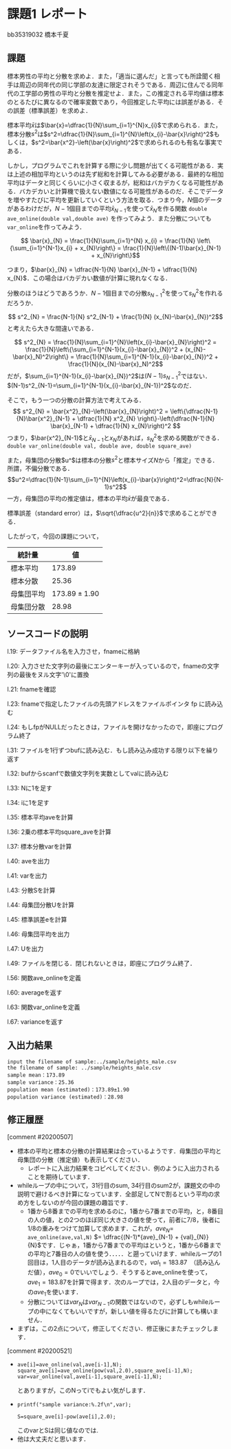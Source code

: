 # 課題1 レポート

bb35319032 橋本千夏

## 課題

標本男性の平均と分散を求めよ．また，「適当に選んだ」と言っても所詮聞く相手は周辺の同年代の同じ学部の友達に限定されそうである．周辺に住んでる同年代の工学部の男性の平均と分散を推定せよ．また，この推定される平均値は標本のとるたびに異なるので確率変数であり，今回推定した平均には誤差がある．その誤差（標準誤差）を求めよ．
   
標本平均$\bar{x}$は$\bar{x}=\dfrac{1}{N}\sum_{i=1}^{N}x_{i}$で求められる．また，標本分散$s^2$は$s^2=\dfrac{1}{N}\sum_{i=1}^{N}\left(x_{i}-\bar{x}\right)^2$もしくは，$s^2=\bar{x^2}-\left(\bar{x}\right)^2$で求められるのも有名な事実である．

しかし，プログラムでこれを計算する際に少し問題が出てくる可能性がある．実は上述の相加平均というのは先ず総和を計算してみる必要がある．最終的な相加平均はデータと同じくらいに小さく収まるが，総和はバカデカくなる可能性がある．バカデカいと計算機で扱えない数値になる可能性があるのだ．そこでデータを増やすたびに平均を更新していくという方法を取る．つまり今，$N$個のデータがあるわけだが，$N-1$個目までの平均$\bar{x}_{N-1}$を使って$\bar{x}_{N}$を作る関数 `double ave_online(double val,double ave)` を作ってみよう．また分散についても `var_online`を作ってみよう．
   
$$ \bar{x}_{N} = \frac{1}{N}\sum_{i=1}^{N} x_{i} = \frac{1}{N} \left\{\sum_{i=1}^{N-1}x_{i} + x_{N}\right\} = \frac{1}{N}\left\{(N-1)\bar{x}_{N-1} + x_{N}\right\}$$
   
つまり，$\bar{x}_{N} = \dfrac{N-1}{N} \bar{x}_{N-1} + \dfrac{1}{N} x_{N}$．この場合はバカデカい数値が計算に現れなくなる．
   
分散のほうはどうであろうか．$N-1$個目までの分散$s^2_{N-1}$を使って$s^2_{N}$を作れるだろうか．
   
$$ s^2_{N} = \frac{N-1}{N} s^2_{N-1} + \frac{1}{N} (x_{N}-\bar{x}_{N})^2$$
と考えたら大きな間違いである．
   
$$ s^2_{N} = \frac{1}{N}\sum_{i=1}^{N}\left(x_{i}-\bar{x}_{N}\right)^2 = \frac{1}{N}\left\{\sum_{i=1}^{N-1}(x_{i}-\bar{x}_{N})^2 + (x_{N}-\bar{x}_N)^2\right\} = \frac{1}{N}\sum_{i=1}^{N-1}(x_{i}-\bar{x}_{N})^2 + \frac{1}{N}(x_{N}-\bar{x}_N)^2$$
だが，$\sum_{i=1}^{N-1}(x_{i}-\bar{x}_{N})^2$は$(N-1)s^2_{N-1}$ではない．$(N-1)s^2_{N-1}=\sum_{i=1}^{N-1}(x_{i}-\bar{x}_{N-1})^2$なのだ．

そこで，もう一つの分散の計算方法で考えてみる．
$$ s^2_{N} = \bar{x^2}_{N}-\left(\bar{x}_{N}\right)^2 = \left\{\dfrac{N-1}{N}\bar{x^2}_{N-1} + \dfrac{1}{N} x^2_{N} \right\}-\left(\dfrac{N-1}{N} \bar{x}_{N-1} + \dfrac{1}{N} x_{N}\right)^2 $$
つまり，$\bar{x^2}_{N-1}$と$\bar{x}_{N-1}$と$x_{N}$があれば，$s^2_{N}$を求める関数ができる．`double var_online(double val, double ave, double square_ave)`

また，母集団の分散$u^$は標本の分散$s^2$と標本サイズ$N$から「推定」できる．所謂，不偏分散である．
$$u^2=\dfrac{1}{N-1}\sum_{i=1}^{N}\left(x_{i}-\bar{x}\right)^2=\dfrac{N}{N-1}s^2$$
一方，母集団の平均の推定値は，標本の平均$\bar{x}$が最良である．

標準誤差（standard error）は，$\sqrt{\dfrac{u^2}{n}}$で求めることができる．

したがって，今回の課題について，

|統計量|値|
|---|---|
|標本平均|$173.89$|
|標本分散|$25.36$|
|母集団平均|$173.89\pm 1.90$|
|母集団分散|$28.98$|

## ソースコードの説明

l.19: データファイル名を入力させ，fnameに格納

l.20: 入力させた文字列の最後にエンターキーが入っているので，fnameの文字列の最後をヌル文字'\0'に置換

l.21: fnameを確認

l.23: fnameで指定したファイルの先頭アドレスをファイルポインタ fp に読み込む

l.24: もしfpがNULLだったときは，ファイルを開けなかったので，即座にプログラム終了

l.31: ファイルを1行ずつbufに読み込む．もし読み込み成功する限り以下を繰り返す

l.32: bufからscanfで数値文字列を実数としてvalに読み込む

l.33: Nに1を足す

l.34: iに1を足す

l.35: 標本平均aveを計算

l.36: 2乗の標本平均square_aveを計算

l.37: 標本分散varを計算

l.40: aveを出力

l.41: varを出力

l.43: 分散Sを計算

l.44: 母集団分散Uを計算

l.45: 標準誤差eを計算

l.46: 母集団平均を出力

l.47: Uを出力

l.49: ファイルを閉じる．閉じれないときは，即座にプログラム終了．

l.56: 関数ave_onlineを定義

l.60: averageを返す

l.63: 関数var_onlineを定義

l.67: varianceを返す

## 入出力結果

```
input the filename of sample:../sample/heights_male.csv
the filename of sample: ../sample/heights_male.csv
sample mean：173.89
sample variance：25.36
population mean (estimated)：173.89±1.90
population variance (estimated)：28.98
```

## 修正履歴

[comment #20200507]
- 標本の平均と標本の分散の計算結果は合っているようです．母集団の平均と母集団の分散（推定値）も表示してください．
  - レポートに入出力結果をコピペしてください．例のように入出力されることを期待しています．
- whileループの中について，31行目のsum, 34行目のsum2が，課題文の中の説明で避けるべき計算になっています．全部足してNで割るという平均の求め方をしないのが今回の課題の趣旨です．
  - 1番から8番までの平均を求めるのに，1番から7番までの平均，と，8番目の人の値，との2つのほぼ同じ大きさの値を使って，前者に7/8，後者に1/8の重みをつけて加算して求めます．これが，${ave}_{N} =$ `ave_online(ave,val,N)` $= \dfrac{(N-1)*{ave}_{N-1} + {val}_{N}}{N}$です．じゃぁ，1番から7番までの平均はというと，1番から6番までの平均と7番目の人の値を使う．．．．．と遡っていけます．whileループの1回目は，1人目のデータが読み込まれるので，${val}_{1}=183.87$　（読み込んだ値），${ave}_{0}=0$でいいでしょう．そうするとave_onlineを使って，${ave}_{1}=183.87$を計算で得ます．次のループでは，2人目のデータと，今の${ave}_{1}$を使います．
  - 分散については${var}_{N}$は${var}_{N-1}$の関数ではないので，必ずしもwhileループの中になくてもいいですが，新しい値を得るたびに計算しても構いません．
- まずは，この2点について，修正してください．修正後にまたチェックします．

[comment #20200521]
- ```
  ave[i]=ave_online(val,ave[i-1],N);
  square_ave[i]=ave_online(pow(val,2.0),square_ave[i-1],N);
  var=var_online(val,ave[i-1],square_ave[i-1],N);
  ```
  とありますが，このNってiでもよい気がします．
- ```
  printf("sample variance:%.2f\n",var);
  
  S=square_ave[i]-pow(ave[i],2.0);
  ```
  このvarとSは同じ値なのでは.
- 他は大丈夫だと思います．
